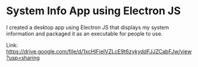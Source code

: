 # System Info App using Electron JS


I created a desktop app using Electron JS that displays my system information and packaged it as an executable for people to use.

Link: https://drive.google.com/file/d/1xcHlFieIVZLcE9t6zykyddFJJZCabFJw/view?usp=sharing
